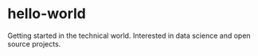 # hello-world
Getting started in the technical world.
Interested in data science and open source projects.
